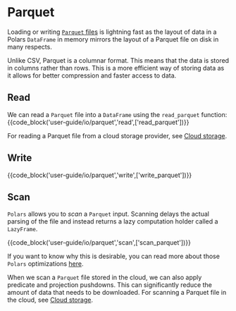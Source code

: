 # Parquet

Loading or writing [`Parquet` files](https://parquet.apache.org/) is lightning fast as the layout of data in a Polars `DataFrame` in memory mirrors the layout of a Parquet file on disk in many respects.

Unlike CSV, Parquet is a columnar format. This means that the data is stored in columns rather than rows. This is a more efficient way of storing data as it allows for better compression and faster access to data.

## Read

We can read a `Parquet` file into a `DataFrame` using the `read_parquet` function:
{{code_block('user-guide/io/parquet','read',['read_parquet'])}}

For reading a Parquet file from a cloud storage provider, see [Cloud storage](cloud-storage.md/#reading-from-cloud-storage).

## Write

{{code_block('user-guide/io/parquet','write',['write_parquet'])}}


## Scan

`Polars` allows you to _scan_ a `Parquet` input. Scanning delays the actual parsing of the file and instead returns a lazy computation holder called a `LazyFrame`.

{{code_block('user-guide/io/parquet','scan',['scan_parquet'])}}

If you want to know why this is desirable, you can read more about those `Polars` optimizations [here](../concepts/lazy-vs-eager.md).

When we scan a `Parquet` file stored in the cloud, we can also apply predicate and projection pushdowns. This can significantly reduce the amount of data that needs to be downloaded. For scanning a Parquet file in the cloud, see [Cloud storage](cloud-storage.md/#scanning-from-cloud-storage-with-query-optimisation).

